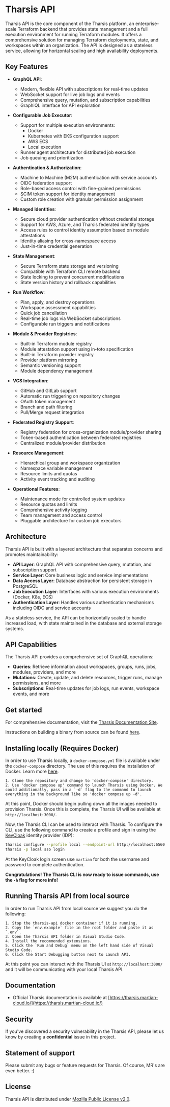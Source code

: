 # Tharsis API

Tharsis API is the core component of the Tharsis platform, an enterprise-scale Terraform backend that provides state management and a full execution environment for running Terraform modules. It offers a comprehensive solution for managing Terraform deployments, state, and workspaces within an organization. The API is designed as a stateless service, allowing for horizontal scaling and high availability deployments.

## Key Features

- **GraphQL API**:

  - Modern, flexible API with subscriptions for real-time updates
  - WebSocket support for live job logs and events
  - Comprehensive query, mutation, and subscription capabilities
  - GraphiQL interface for API exploration

- **Configurable Job Executor**:

  - Support for multiple execution environments:
    - Docker
    - Kubernetes with EKS configuration support
    - AWS ECS
    - Local execution
  - Runner agent architecture for distributed job execution
  - Job queuing and prioritization

- **Authentication & Authorization**:

  - Machine to Machine (M2M) authentication with service accounts
  - OIDC federation support
  - Role-based access control with fine-grained permissions
  - SCIM token support for identity management
  - Custom role creation with granular permission assignment

- **Managed Identities**:

  - Secure cloud provider authentication without credential storage
  - Support for AWS, Azure, and Tharsis federated identity types
  - Access rules to control identity assumption based on module attestations
  - Identity aliasing for cross-namespace access
  - Just-in-time credential generation

- **State Management**:

  - Secure Terraform state storage and versioning
  - Compatible with Terraform CLI remote backend
  - State locking to prevent concurrent modifications
  - State version history and rollback capabilities

- **Run Workflow**:

  - Plan, apply, and destroy operations
  - Workspace assessment capabilities
  - Quick job cancellation
  - Real-time job logs via WebSocket subscriptions
  - Configurable run triggers and notifications

- **Module & Provider Registries**:

  - Built-in Terraform module registry
  - Module attestation support using in-toto specification
  - Built-in Terraform provider registry
  - Provider platform mirroring
  - Semantic versioning support
  - Module dependency management

- **VCS Integration**:

  - GitHub and GitLab support
  - Automatic run triggering on repository changes
  - OAuth token management
  - Branch and path filtering
  - Pull/Merge request integration

- **Federated Registry Support**:

  - Registry federation for cross-organization module/provider sharing
  - Token-based authentication between federated registries
  - Centralized module/provider distribution

- **Resource Management**:

  - Hierarchical group and workspace organization
  - Namespace variable management
  - Resource limits and quotas
  - Activity event tracking and auditing

- **Operational Features**:
  - Maintenance mode for controlled system updates
  - Resource quotas and limits
  - Comprehensive activity logging
  - Team management and access control
  - Pluggable architecture for custom job executors

## Architecture

Tharsis API is built with a layered architecture that separates concerns and promotes maintainability:

- **API Layer**: GraphQL API with comprehensive query, mutation, and subscription support
- **Service Layer**: Core business logic and service implementations
- **Data Access Layer**: Database abstraction for persistent storage in PostgreSQL
- **Job Execution Layer**: Interfaces with various execution environments (Docker, K8s, ECS)
- **Authentication Layer**: Handles various authentication mechanisms including OIDC and service accounts

As a stateless service, the API can be horizontally scaled to handle increased load, with state maintained in the database and external storage systems.

## API Capabilities

The Tharsis API provides a comprehensive set of GraphQL operations:

- **Queries**: Retrieve information about workspaces, groups, runs, jobs, modules, providers, and more
- **Mutations**: Create, update, and delete resources, trigger runs, manage permissions, and more
- **Subscriptions**: Real-time updates for job logs, run events, workspace events, and more

## Get started

For comprehensive documentation, visit the [Tharsis Documentation Site](https://tharsis.martian-cloud.io/).

Instructions on building a binary from source can be found [here](https://tharsis.martian-cloud.io/setup).

## Installing locally (Requires Docker)

In order to use Tharsis locally, a `docker-compose.yml` file is available under the `docker-compose` directory. The use of this requires the installation of Docker. Learn more [here](https://docs.docker.com/get-docker/).

    1. Clone the repository and change to 'docker-compose' directory.
    2. Use 'docker compose up' command to launch Tharsis using Docker. We could additionally, pass in a `-d` flag to the command to launch everything in the background like so 'docker compose up -d'.

At this point, Docker should begin pulling down all the images needed to provision Tharsis. Once this is complete, the Tharsis UI will be available at `http://localhost:3000/`.

Now, the Tharsis CLI can be used to interact with Tharsis. To configure the CLI, use the following command to create a profile and sign in using the [KeyCloak](https://www.keycloak.org/) identity provider (IDP):

```bash
tharsis configure --profile local --endpoint-url http://localhost:6560
tharsis -p local sso login
```

At the KeyCloak login screen use `martian` for both the username and password to complete authentication.

**Congratulations! The Tharsis CLI is now ready to issue commands, use the `-h` flag for more info!**

## Running Tharsis API from local source

In order to run Tharsis API from local source we suggest you do the following:

    1. Stop the tharsis-api docker container if it is running.
    2. Copy the `env.example` file in the root folder and paste it as `.env`.
    3. Open the Tharsis API folder in Visual Studio Code.
    4. Install the recommended extensions.
    5. Click the `Run and Debug` menu on the left hand side of Visual Studio Code.
    6. Click the Start Debugging button next to Launch API.

At this point you can interact with the Tharsis UI at `http://localhost:3000/` and it will be communicating with your local Tharsis API.

## Documentation

- Official Tharsis documentation is available at [https://tharsis.martian-cloud.io/](https://tharsis.martian-cloud.io/)

## Security

If you've discovered a security vulnerability in the Tharsis API, please let us know by creating a **confidential** issue in this project.

## Statement of support

Please submit any bugs or feature requests for Tharsis. Of course, MR's are even better. :)

## License

Tharsis API is distributed under [Mozilla Public License v2.0](https://www.mozilla.org/en-US/MPL/2.0/).
